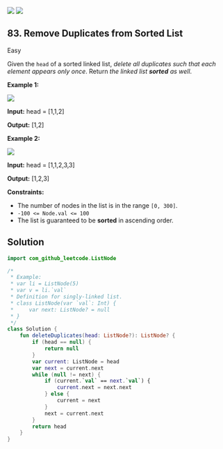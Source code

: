 [![](https://img.shields.io/github/stars/javadev/LeetCode-in-Kotlin?label=Stars&style=flat-square)](https://github.com/javadev/LeetCode-in-Kotlin)
[![](https://img.shields.io/github/forks/javadev/LeetCode-in-Kotlin?label=Fork%20me%20on%20GitHub%20&style=flat-square)](https://github.com/javadev/LeetCode-in-Kotlin/fork)

## 83\. Remove Duplicates from Sorted List

Easy

Given the `head` of a sorted linked list, _delete all duplicates such that each element appears only once_. Return _the linked list **sorted** as well_.

**Example 1:**

![](https://assets.leetcode.com/uploads/2021/01/04/list1.jpg)

**Input:** head = [1,1,2]

**Output:** [1,2]

**Example 2:**

![](https://assets.leetcode.com/uploads/2021/01/04/list2.jpg)

**Input:** head = [1,1,2,3,3]

**Output:** [1,2,3]

**Constraints:**

*   The number of nodes in the list is in the range `[0, 300]`.
*   `-100 <= Node.val <= 100`
*   The list is guaranteed to be **sorted** in ascending order.

## Solution

```kotlin
import com_github_leetcode.ListNode

/*
 * Example:
 * var li = ListNode(5)
 * var v = li.`val`
 * Definition for singly-linked list.
 * class ListNode(var `val`: Int) {
 *     var next: ListNode? = null
 * }
 */
class Solution {
    fun deleteDuplicates(head: ListNode?): ListNode? {
        if (head == null) {
            return null
        }
        var current: ListNode = head
        var next = current.next
        while (null != next) {
            if (current.`val` == next.`val`) {
                current.next = next.next
            } else {
                current = next
            }
            next = current.next
        }
        return head
    }
}
```